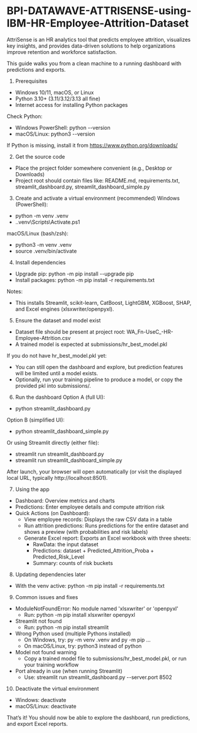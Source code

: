 # BPI-DATAWAVE-ATTRISENSE-using-IBM-HR-Employee-Attrition-Dataset 
AttriSense is an HR analytics tool that predicts employee attrition, visualizes key insights, and provides data-driven solutions to help organizations improve retention and workforce satisfaction.

This guide walks you from a clean machine to a running dashboard with predictions and exports.

1) Prerequisites
- Windows 10/11, macOS, or Linux
- Python 3.10+ (3.11/3.12/3.13 all fine)
- Internet access for installing Python packages

Check Python:
- Windows PowerShell: python --version
- macOS/Linux: python3 --version

If Python is missing, install it from https://www.python.org/downloads/

2) Get the source code
- Place the project folder somewhere convenient (e.g., Desktop or Downloads)
- Project root should contain files like: README.md, requirements.txt, streamlit_dashboard.py, streamlit_dashboard_simple.py

3) Create and activate a virtual environment (recommended)
Windows (PowerShell):
- python -m venv .venv
- .\.venv\Scripts\Activate.ps1

macOS/Linux (bash/zsh):
- python3 -m venv .venv
- source .venv/bin/activate

4) Install dependencies
- Upgrade pip: python -m pip install --upgrade pip
- Install packages: python -m pip install -r requirements.txt

Notes:
- This installs Streamlit, scikit-learn, CatBoost, LightGBM, XGBoost, SHAP, and Excel engines (xlsxwriter/openpyxl).

5) Ensure the dataset and model exist
- Dataset file should be present at project root: WA_Fn-UseC_-HR-Employee-Attrition.csv
- A trained model is expected at submissions/hr_best_model.pkl

If you do not have hr_best_model.pkl yet:
- You can still open the dashboard and explore, but prediction features will be limited until a model exists.
- Optionally, run your training pipeline to produce a model, or copy the provided pkl into submissions/.

6) Run the dashboard
Option A (full UI):
- python streamlit_dashboard.py

Option B (simplified UI):
- python streamlit_dashboard_simple.py

Or using Streamlit directly (either file):
- streamlit run streamlit_dashboard.py
- streamlit run streamlit_dashboard_simple.py

After launch, your browser will open automatically (or visit the displayed local URL, typically http://localhost:8501).

7) Using the app
- Dashboard: Overview metrics and charts
- Predictions: Enter employee details and compute attrition risk
- Quick Actions (on Dashboard):
  - View employee records: Displays the raw CSV data in a table
  - Run attrition predictions: Runs predictions for the entire dataset and shows a preview (with probabilities and risk labels)
  - Generate Excel report: Exports an Excel workbook with three sheets:
    - RawData: the input dataset
    - Predictions: dataset + Predicted_Attrition_Proba + Predicted_Risk_Level
    - Summary: counts of risk buckets

8) Updating dependencies later
- With the venv active: python -m pip install -r requirements.txt

9) Common issues and fixes
- ModuleNotFoundError: No module named 'xlsxwriter' or 'openpyxl'
  - Run: python -m pip install xlsxwriter openpyxl
- Streamlit not found
  - Run: python -m pip install streamlit
- Wrong Python used (multiple Pythons installed)
  - On Windows, try: py -m venv .venv and py -m pip ...
  - On macOS/Linux, try: python3 instead of python
- Model not found warning
  - Copy a trained model file to submissions/hr_best_model.pkl, or run your training workflow
- Port already in use (when running Streamlit)
  - Use: streamlit run streamlit_dashboard.py --server.port 8502

10) Deactivate the virtual environment
- Windows: deactivate
- macOS/Linux: deactivate

That’s it! You should now be able to explore the dashboard, run predictions, and export Excel reports.
